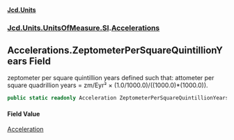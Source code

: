 #### [Jcd.Units](index.md 'index')
### [Jcd.Units.UnitsOfMeasure.SI](Jcd.Units.UnitsOfMeasure.SI.md 'Jcd.Units.UnitsOfMeasure.SI').[Accelerations](Accelerations.md 'Jcd.Units.UnitsOfMeasure.SI.Accelerations')

## Accelerations.ZeptometerPerSquareQuintillionYears Field

zeptometer per square quintillion years defined such that: attometer per square quadrillion years = zm/Eyr² ×
(1.0/1000.0)/((1000.0)*(1000.0)).

```csharp
public static readonly Acceleration ZeptometerPerSquareQuintillionYears;
```

#### Field Value
[Acceleration](Acceleration.md 'Jcd.Units.UnitTypes.Acceleration')